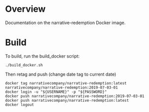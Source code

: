 # Overview

Documentation on the narrative-redemption Docker image.

# Build

To build, run the build_docker script:

```
./build_docker.sh
```

Then retag and push (change date tag to current date)

```
docker tag narrativecompany/narrative-redemption:latest narrativecompany/narrative-redemption:2019-07-03-01
docker login -u "${USERNAME}" -p "${PASSWORD}"
docker push narrativecompany/narrative-redemption:2019-07-03-01
docker push narrativecompany/narrative-redemption:latest
docker logout
```
